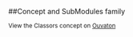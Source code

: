 
<!--
FrozenIsBool False
-->

##Concept and SubModules family

<script type="text/javascript">

	var HrefStr=window.location.href;
	//alert(window.location.href)

	if(HrefStr == "http://shareyoursystem.ouvaton.org/site/LibraryReference/Classors/"){

	    //alert('Ouvaton')
	    document.write("from ")
	    document.write("http://shareyoursystem.ouvaton.org/slides/ ")
	    document.write("<iframe width=\"725\" height=\"300\" src=\"")
	    document.write("http://shareyoursystem.ouvaton.org")
	    document.write("/slides/Classors.php\"></iframe>")
	}
	else if(HrefStr == "http://127.0.0.1:8000/LibraryReference/Classors/"){

        //alert('Localhost')
        document.write("from ")
        document.write("localhost mkdocs but direct to ouvaton")
        document.write("<iframe width=\"725\" height=\"300\" src=\"")
        document.write("http://shareyoursystem.ouvaton.org")
        document.write("/slides/Classors.php\"></iframe>")
    }
    else
    {

        //alert('Local')
	    document.write("from ")
	    document.write("/Users/ledoux/Documents/ShareYourSystem/Ouvaton/ ")
	    document.write("<iframe width=\"725\" height=\"300\" src=\"")
	    document.write("/Users/ledoux/Documents/ShareYourSystem/Ouvaton/")
	    document.write("Classors.html\"></iframe>")

    }

</script>

<small>
View the Classors concept on <a href="http://shareyoursystem.ouvaton.org/slides/Classors.php" target="_blank">Ouvaton</a>
</small>

